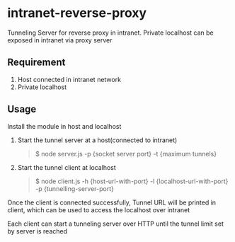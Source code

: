 # intranet-reverse-proxy
Tunneling Server for reverse proxy in intranet. 
Private localhost can be exposed in intranet via proxy server

## Requirement
1. Host connected in intranet network
2. Private localhost

## Usage
Install the module in host and localhost
1. Start the tunnel server at a host(connected to intranet)
	 >$ node server.js -p {socket server port} -t {maximum tunnels}
2. Start the tunnel client at localhost
	 >$ node client.js -h {host-url-with-port} -l {localhost-url-with-port} -p {tunnelling-server-port}

Once the client is connected successfully, Tunnel URL will be printed in client, which can be used to access the localhost over intranet

Each client can start a tunneling server over HTTP until the tunnel limit set by server is reached
